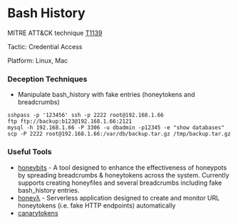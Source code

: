 # Bash History

MITRE ATT&CK technique [T1139](https://attack.mitre.org/wiki/Technique/T1139)

Tactic: Credential Access

Platform: Linux, Mac

### Deception Techniques
* Manipulate bash_history with fake entries (honeytokens and breadcrumbs)

```
sshpass -p '123456' ssh -p 2222 root@192.168.1.66
ftp ftp://backup:b123@192.168.1.66:2121
mysql -h 192.168.1.66 -P 3306 -u dbadmin -p12345 -e "show databases"
scp -P 2222 root@192.168.1.66:/var/db/backup.tar.gz /tmp/backup.tar.gz
```

### Useful Tools
* [honeybits](https://github.com/0x4D31/honeybits) - A tool designed to enhance the effectiveness of honeypots by spreading breadcrumbs & honeytokens across the system. Currently supports creating honeyfiles and several breadcrumbs including fake bash_history entries.
* [honeyλ](https://github.com/0x4D31/honeyLambda) - Serverless application designed to create and monitor URL honeytokens (i.e. fake HTTP endpoints) automatically
* [canarytokens](http://canarytokens.org)
